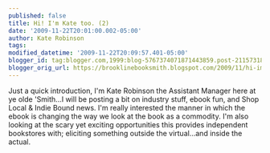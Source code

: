 ```yaml
---
published: false
title: Hi! I'm Kate too. (2)
date: '2009-11-22T20:01:00.002-05:00'
author: Kate Robinson
tags: 
modified_datetime: '2009-11-22T20:09:57.401-05:00'
blogger_id: tag:blogger.com,1999:blog-5767374071871443859.post-2115731806217696092
blogger_orig_url: https://brooklinebooksmith.blogspot.com/2009/11/hi-im-kate-too-2.html
---
```


Just a quick introduction, I'm Kate Robinson the Assistant Manager here at ye olde 'Smith...I will be posting a bit on industry stuff, ebook fun, and Shop Local &amp; Indie Bound news. I'm really interested the manner in which the ebook is changing the way we look at the book as a commodity. I'm also looking at the scary yet exciting opportunities this provides independent bookstores with; eliciting something outside the virtual...and inside the actual.